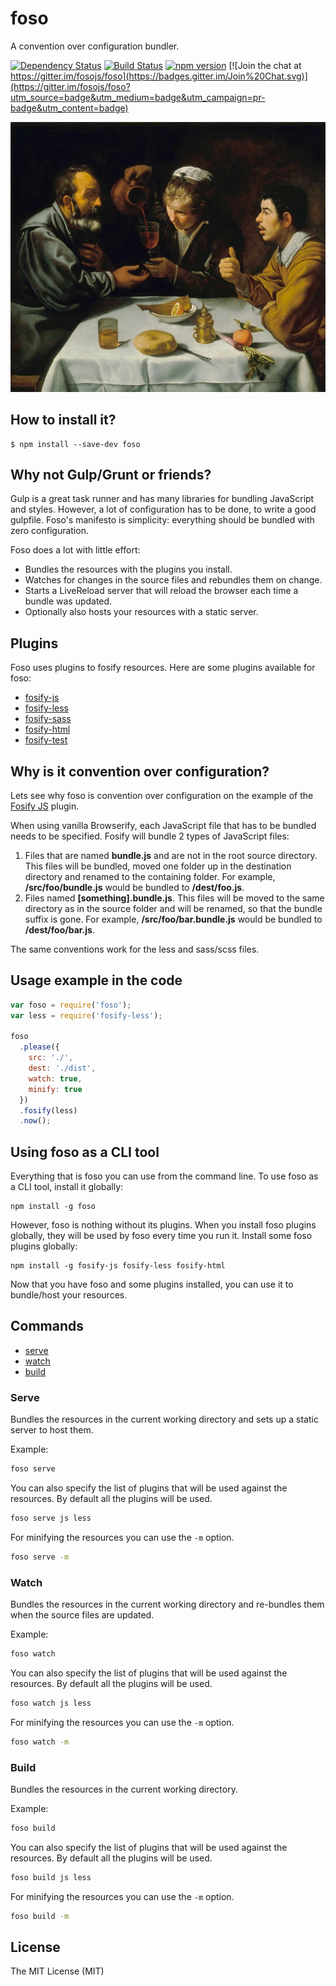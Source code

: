 # foso

A convention over configuration bundler.

[![Dependency Status](https://david-dm.org/fosojs/foso/status.svg?style=flat)](https://david-dm.org/fosojs/foso)
[![Build Status](https://travis-ci.org/fosojs/foso.svg?branch=master)](https://travis-ci.org/fosojs/foso)
[![npm version](https://badge.fury.io/js/foso.svg)](http://badge.fury.io/js/foso)
[![Join the chat at https://gitter.im/fosojs/foso](https://badges.gitter.im/Join%20Chat.svg)](https://gitter.im/fosojs/foso?utm_source=badge&utm_medium=badge&utm_campaign=pr-badge&utm_content=badge)

![](topimg.jpg)


## How to install it?

```
$ npm install --save-dev foso
```


## Why not Gulp/Grunt or friends?

Gulp is a great task runner and has many libraries for bundling JavaScript and styles. However, a lot of configuration has to be done, to write a good gulpfile. Foso's manifesto is simplicity: everything should be bundled with zero configuration.

Foso does a lot with little effort:

* Bundles the resources with the plugins you install.
* Watches for changes in the source files and rebundles them on change.
* Starts a LiveReload server that will reload the browser each time a bundle was updated.
* Optionally also hosts your resources with a static server.


## Plugins

Foso uses plugins to fosify resources. Here are some plugins available for foso:

* [fosify-js][]
* [fosify-less][]
* [fosify-sass][]
* [fosify-html][]
* [fosify-test][]


## Why is it convention over configuration?

Lets see why foso is convention over configuration on the example of the [Fosify JS][fosify-js] plugin.

When using vanilla Browserify, each JavaScript file that has to be bundled needs to be specified. Fosify will bundle 2 types of JavaScript files:

1. Files that are named **bundle.js** and are not in the root source directory. This files will be bundled, moved one folder up in the destination directory and renamed to the containing folder. For example, **/src/foo/bundle.js** would be bundled to **/dest/foo.js**.
2. Files named **[something].bundle.js**. This files will be moved to the same directory as in the source folder and will be renamed, so that the bundle suffix is gone. For example, **/src/foo/bar.bundle.js** would be bundled to **/dest/foo/bar.js**.

The same conventions work for the less and sass/scss files.


## Usage example in the code

``` js
var foso = require('foso');
var less = require('fosify-less');

foso
  .please({
    src: './',
    dest: './dist',
    watch: true,
    minify: true
  })
  .fosify(less)
  .now();
```

## Using foso as a CLI tool

Everything that is foso you can use from the command line. To use foso as a CLI tool, install it globally:

```
npm install -g foso
```

However, foso is nothing without its plugins. When you install foso plugins globally, they will be used by foso every time you run it. Install some foso plugins globally:

```
npm install -g fosify-js fosify-less fosify-html
```

Now that you have foso and some plugins installed, you can use it to bundle/host your resources.

## Commands

* [serve](#serve)
* [watch](#watch)
* [build](#build)

### Serve

Bundles the resources in the current working directory and sets up a static
server to host them.

Example:
```bash
foso serve
```

You can also specify the list of plugins that will be used against the resources.
By default all the plugins will be used.
```bash
foso serve js less
```

For minifying the resources you can use the `-m` option.
```bash
foso serve -m
```


### Watch

Bundles the resources in the current working directory and re-bundles them when
the source files are updated.

Example:
```bash
foso watch
```

You can also specify the list of plugins that will be used against the resources.
By default all the plugins will be used.
```bash
foso watch js less
```

For minifying the resources you can use the `-m` option.
```bash
foso watch -m
```


### Build

Bundles the resources in the current working directory.

Example:
```bash
foso build
```

You can also specify the list of plugins that will be used against the resources.
By default all the plugins will be used.
```bash
foso build js less
```

For minifying the resources you can use the `-m` option.
```bash
foso build -m
```


## License

The MIT License (MIT)

[fosify-js]: https://github.com/fosojs/fosify-js
[fosify-less]: https://github.com/fosojs/fosify-less
[fosify-sass]: https://github.com/fosojs/fosify-sass
[fosify-html]: https://github.com/fosojs/fosify-html
[fosify-test]: https://github.com/fosojs/fosify-test
